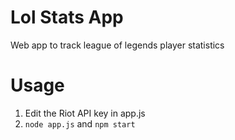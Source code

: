 # Lol Stats App
Web app to track league of legends player statistics

# Usage
1. Edit the Riot API key in app.js
2. `node app.js` and `npm start`  
